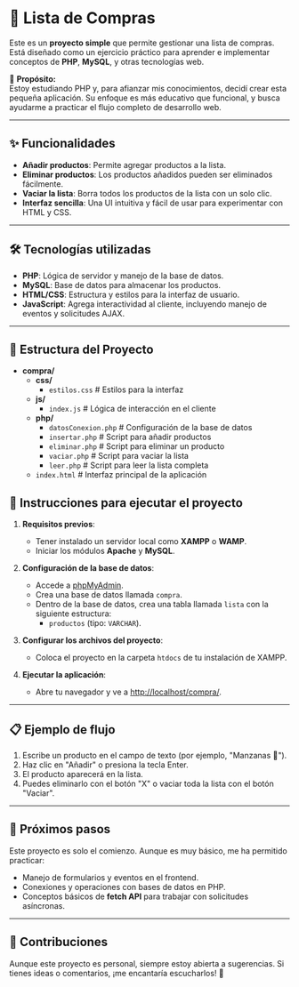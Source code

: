 # 🛒 Lista de Compras

Este es un **proyecto simple** que permite gestionar una lista de compras. Está diseñado como un ejercicio práctico para aprender e implementar conceptos de **PHP**, **MySQL**, y otras tecnologías web.

🚀 **Propósito:**  
Estoy estudiando PHP y, para afianzar mis conocimientos, decidí crear esta pequeña aplicación. Su enfoque es más educativo que funcional, y busca ayudarme a practicar el flujo completo de desarrollo web.

---

## ✨ Funcionalidades

- **Añadir productos**: Permite agregar productos a la lista.  
- **Eliminar productos**: Los productos añadidos pueden ser eliminados fácilmente.  
- **Vaciar la lista**: Borra todos los productos de la lista con un solo clic.  
- **Interfaz sencilla**: Una UI intuitiva y fácil de usar para experimentar con HTML y CSS.  

---

## 🛠️ Tecnologías utilizadas  

- **PHP**: Lógica de servidor y manejo de la base de datos.  
- **MySQL**: Base de datos para almacenar los productos.  
- **HTML/CSS**: Estructura y estilos para la interfaz de usuario.  
- **JavaScript**: Agrega interactividad al cliente, incluyendo manejo de eventos y solicitudes AJAX.  

---

## 📂 Estructura del Proyecto

- **compra/**
  - **css/**
    - `estilos.css`         # Estilos para la interfaz
  - **js/**
    - `index.js`            # Lógica de interacción en el cliente
  - **php/**
    - `datosConexion.php`   # Configuración de la base de datos
    - `insertar.php`        # Script para añadir productos
    - `eliminar.php`        # Script para eliminar un producto
    - `vaciar.php`          # Script para vaciar la lista
    - `leer.php`            # Script para leer la lista completa
  - `index.html`            # Interfaz principal de la aplicación

## 🔧 Instrucciones para ejecutar el proyecto

1. **Requisitos previos**:
   - Tener instalado un servidor local como **XAMPP** o **WAMP**.  
   - Iniciar los módulos **Apache** y **MySQL**.  

2. **Configuración de la base de datos**:
   - Accede a [phpMyAdmin](http://localhost/phpmyadmin/).  
   - Crea una base de datos llamada `compra`.  
   - Dentro de la base de datos, crea una tabla llamada `lista` con la siguiente estructura:  
     - `productos` (tipo: `VARCHAR`).

3. **Configurar los archivos del proyecto**:
   - Coloca el proyecto en la carpeta `htdocs` de tu instalación de XAMPP.  

4. **Ejecutar la aplicación**:
   - Abre tu navegador y ve a [http://localhost/compra/](http://localhost/compra/).  

---

## 📋 Ejemplo de flujo

1. Escribe un producto en el campo de texto (por ejemplo, "Manzanas 🍎").  
2. Haz clic en "Añadir" o presiona la tecla Enter.  
3. El producto aparecerá en la lista.  
4. Puedes eliminarlo con el botón "X" o vaciar toda la lista con el botón "Vaciar".  

---

## 🎯 Próximos pasos

Este proyecto es solo el comienzo. Aunque es muy básico, me ha permitido practicar:

- Manejo de formularios y eventos en el frontend.  
- Conexiones y operaciones con bases de datos en PHP.  
- Conceptos básicos de **fetch API** para trabajar con solicitudes asíncronas.  

---

## 🤝 Contribuciones

Aunque este proyecto es personal, siempre estoy abierta a sugerencias. Si tienes ideas o comentarios, ¡me encantaría escucharlos! 💬